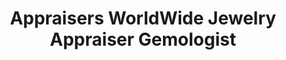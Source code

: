 ---
title: "Appraisers WorldWide Jewelry Appraiser Gemologist"
url: /new-york/appraisers-worldwide-jewelry-appraiser-gemologist/
shop: Schmuck
---